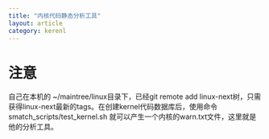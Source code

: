 ```yaml
---
title: "内核代码静态分析工具"
layout: article
category: kerenl
---
```


# 注意

自己在本机的 ~/maintree/linux目录下，已经git remote add linux-next树，只需获得linux-next最新的tags。在创建kernel代码数据库后，使用命令smatch_scripts/test_kernel.sh 就可以产生一个内核的warn.txt文件，这里就是他的分析工具。

